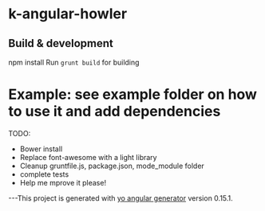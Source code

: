 # k-angular-howler

## Build & development
npm install
Run `grunt build` for building

# Example: see example folder on how to use it and add dependencies
TODO:
- Bower install
- Replace font-awesome with a light library
- Cleanup gruntfile.js, package.json, mode_module folder
- complete tests
- Help me mprove it please!

---This project is generated with [yo angular generator](https://github.com/yeoman/generator-angular)
version 0.15.1.
